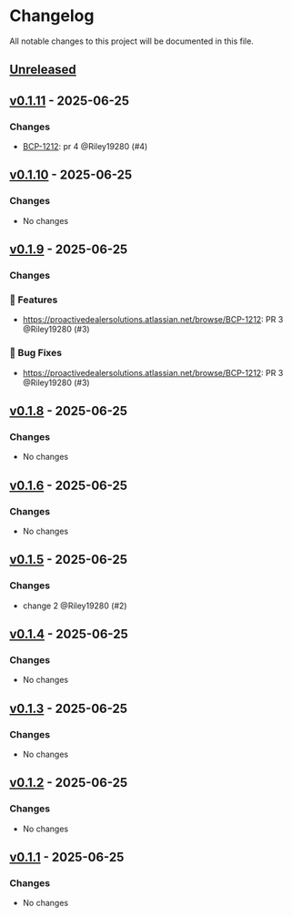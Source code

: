 # Changelog

All notable changes to this project will be documented in this file.

## [Unreleased](https://github.com/Riley19280/changelog-test/compare/v0.1.11...HEAD)

## [v0.1.11](https://github.com/Riley19280/changelog-test/compare/v0.1.10...v0.1.11) - 2025-06-25

### Changes

- [BCP-1212](https://proactivedealersolutions.atlassian.net/browse/BCP-1212): pr 4 @Riley19280 (#4)

## [v0.1.10](https://github.com/Riley19280/changelog-test/compare/v0.1.9...v0.1.10) - 2025-06-25

### Changes

* No changes

## [v0.1.9](https://github.com/Riley19280/changelog-test/compare/v0.1.8...v0.1.9) - 2025-06-25

### Changes

### 🚀 Features

- https://proactivedealersolutions.atlassian.net/browse/BCP-1212: PR 3 @Riley19280 (#3)

### 🐛 Bug Fixes

- https://proactivedealersolutions.atlassian.net/browse/BCP-1212: PR 3 @Riley19280 (#3)

## [v0.1.8](https://github.com/Riley19280/changelog-test/compare/v0.1.6...v0.1.8) - 2025-06-25

### Changes

* No changes

## [v0.1.6](https://github.com/Riley19280/changelog-test/compare/v0.1.5...v0.1.6) - 2025-06-25

### Changes

* No changes

## [v0.1.5](https://github.com/Riley19280/changelog-test/compare/v0.1.4...v0.1.5) - 2025-06-25

### Changes

- change 2 @Riley19280 (#2)

## [v0.1.4](https://github.com/Riley19280/changelog-test/compare/v0.1.3...v0.1.4) - 2025-06-25

### Changes

* No changes

## [v0.1.3](https://github.com/Riley19280/changelog-test/compare/v0.1.2...v0.1.3) - 2025-06-25

### Changes

* No changes

## [v0.1.2](https://github.com/Riley19280/changelog-test/compare/v0.1.1...v0.1.2) - 2025-06-25

### Changes

* No changes

## [v0.1.1](https://github.com/Riley19280/changelog-test/compare/master...v0.1.1) - 2025-06-25

### Changes

* No changes
